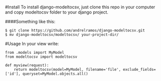 #Install
To install django-modeltocsv, just clone this repo in your computer and copy modeltocsv folder to your django project.

####Something like this:
```
$ git clone https://github.com/andrelramos/django-modeltocsv.git
$ mv django-modeltocsv/modeltocsv/ your-project-dir/
```

#Usage
In your view write:
```
from .models import MyModel
from modeltocsv import modeltocsv

def myview(request):
	return modeltocsv(model=MyModel, filename='file', exclude_fields=['id'], queryset=MyModel.objects.all()
```
